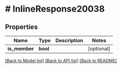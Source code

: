 # # InlineResponse20038

## Properties

Name | Type | Description | Notes
------------ | ------------- | ------------- | -------------
**is_member** | **bool** |  | [optional]

[[Back to Model list]](../../README.md#models) [[Back to API list]](../../README.md#endpoints) [[Back to README]](../../README.md)
